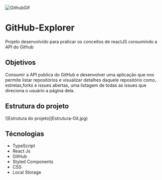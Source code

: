 ![GithubGif](Github-explorer.gif)
# GitHub-Explorer
Projeto desenvolvido para praticar os conceitos de reactJS consumindo a API do Github
<h2>Objetivos</h2>
<p>Consumir a API publica do GitHub e desenvolver uma aplicação que nos permite
  listar repositórios e visualizar detalhes daquele repositório como, estrelas,forks
  e issues abertas, uma listagem de todas as issues que direciona o usuário a página dela.
</p>
<h2>Estrutura do projeto</h2>
![Estrutura do projeto](Estrutura-Git.jpg)
<h2>Técnologias</h2>
<ul>
  <li>TypeScript</li>
  <li>React Js</li>
  <li>GitHub</li>
  <li>Styled Components</li>
  <li>CSS</li>
  <li>Local Storage</li>
</ul>
